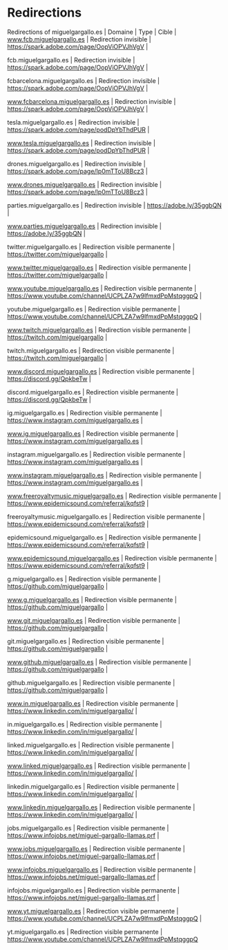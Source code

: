 # Redirections
Redirections of miguelgargallo.es
 | Domaine | Type | Cible | 
www.fcb.miguelgargallo.es | Redirection invisible | https://spark.adobe.com/page/OopViOPVJhVgV | 
	
fcb.miguelgargallo.es | Redirection invisible | https://spark.adobe.com/page/OopViOPVJhVgV | 
	
fcbarcelona.miguelgargallo.es | Redirection invisible | https://spark.adobe.com/page/OopViOPVJhVgV | 
	
www.fcbarcelona.miguelgargallo.es | Redirection invisible | https://spark.adobe.com/page/OopViOPVJhVgV | 
	
tesla.miguelgargallo.es | Redirection invisible | https://spark.adobe.com/page/podDpYbThdPUR | 
	
www.tesla.miguelgargallo.es | Redirection invisible | https://spark.adobe.com/page/podDpYbThdPUR | 
	
drones.miguelgargallo.es | Redirection invisible | https://spark.adobe.com/page/Ip0mTToU8Bcz3 | 
	
www.drones.miguelgargallo.es | Redirection invisible | https://spark.adobe.com/page/Ip0mTToU8Bcz3 | 
	
parties.miguelgargallo.es | Redirection invisible | https://adobe.ly/35ggbQN | 

www.parties.miguelgargallo.es | Redirection invisible | https://adobe.ly/35ggbQN | 

twitter.miguelgargallo.es | Redirection visible permanente | https://twitter.com/miguelgargallo | 

www.twitter.miguelgargallo.es | Redirection visible permanente | https://twitter.com/miguelgargallo | 

www.youtube.miguelgargallo.es | Redirection visible permanente | https://www.youtube.com/channel/UCPLZA7w9lfmxdPpMstqggpQ | 

youtube.miguelgargallo.es | Redirection visible permanente | https://www.youtube.com/channel/UCPLZA7w9lfmxdPpMstqggpQ | 

www.twitch.miguelgargallo.es | Redirection visible permanente | https://twitch.com/miguelgargallo | 

twitch.miguelgargallo.es | Redirection visible permanente | https://twitch.com/miguelgargallo | 

www.discord.miguelgargallo.es | Redirection visible permanente | https://discord.gg/QpkbeTw | 

discord.miguelgargallo.es | Redirection visible permanente | https://discord.gg/QpkbeTw | 

ig.miguelgargallo.es | Redirection visible permanente | https://www.instagram.com/miguelgargallo.es | 

www.ig.miguelgargallo.es | Redirection visible permanente | https://www.instagram.com/miguelgargallo.es | 

instagram.miguelgargallo.es | Redirection visible permanente | https://www.instagram.com/miguelgargallo.es | 

www.instagram.miguelgargallo.es | Redirection visible permanente | https://www.instagram.com/miguelgargallo.es | 

www.freeroyaltymusic.miguelgargallo.es | Redirection visible permanente | https://www.epidemicsound.com/referral/kqfst9 | 

freeroyaltymusic.miguelgargallo.es | Redirection visible permanente | https://www.epidemicsound.com/referral/kqfst9 | 

epidemicsound.miguelgargallo.es | Redirection visible permanente | https://www.epidemicsound.com/referral/kqfst9 | 

www.epidemicsound.miguelgargallo.es | Redirection visible permanente | https://www.epidemicsound.com/referral/kqfst9 | 

g.miguelgargallo.es | Redirection visible permanente | https://github.com/miguelgargallo | 

www.g.miguelgargallo.es | Redirection visible permanente | https://github.com/miguelgargallo | 

www.git.miguelgargallo.es | Redirection visible permanente | https://github.com/miguelgargallo | 

git.miguelgargallo.es | Redirection visible permanente | https://github.com/miguelgargallo | 

www.github.miguelgargallo.es | Redirection visible permanente | https://github.com/miguelgargallo | 

github.miguelgargallo.es | Redirection visible permanente | https://github.com/miguelgargallo | 

www.in.miguelgargallo.es | Redirection visible permanente | https://www.linkedin.com/in/miguelgargallo/ | 

in.miguelgargallo.es | Redirection visible permanente | https://www.linkedin.com/in/miguelgargallo/ | 

linked.miguelgargallo.es | Redirection visible permanente | https://www.linkedin.com/in/miguelgargallo/ | 

www.linked.miguelgargallo.es | Redirection visible permanente | https://www.linkedin.com/in/miguelgargallo/ | 

linkedin.miguelgargallo.es | Redirection visible permanente | https://www.linkedin.com/in/miguelgargallo/ | 

www.linkedin.miguelgargallo.es | Redirection visible permanente | https://www.linkedin.com/in/miguelgargallo/ | 

jobs.miguelgargallo.es | Redirection visible permanente | https://www.infojobs.net/miguel-gargallo-llamas.prf | 

www.jobs.miguelgargallo.es | Redirection visible permanente | https://www.infojobs.net/miguel-gargallo-llamas.prf | 

www.infojobs.miguelgargallo.es | Redirection visible permanente | https://www.infojobs.net/miguel-gargallo-llamas.prf | 

infojobs.miguelgargallo.es | Redirection visible permanente | https://www.infojobs.net/miguel-gargallo-llamas.prf | 

www.yt.miguelgargallo.es | Redirection visible permanente | https://www.youtube.com/channel/UCPLZA7w9lfmxdPpMstqggpQ | 

yt.miguelgargallo.es | Redirection visible permanente | https://www.youtube.com/channel/UCPLZA7w9lfmxdPpMstqggpQ
